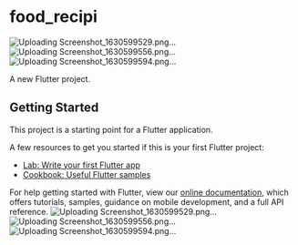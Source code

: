 # food_recipi
![Uploading Screenshot_1630599529.png…]()
![Uploading Screenshot_1630599556.png…]()
![Uploading Screenshot_1630599594.png…]()

A new Flutter project.

## Getting Started

This project is a starting point for a Flutter application.

A few resources to get you started if this is your first Flutter project:

- [Lab: Write your first Flutter app](https://flutter.dev/docs/get-started/codelab)
- [Cookbook: Useful Flutter samples](https://flutter.dev/docs/cookbook)

For help getting started with Flutter, view our
[online documentation](https://flutter.dev/docs), which offers tutorials,
samples, guidance on mobile development, and a full API reference.
![Uploading Screenshot_1630599529.png…]()
![Uploading Screenshot_1630599556.png…]()
![Uploading Screenshot_1630599594.png…]()
